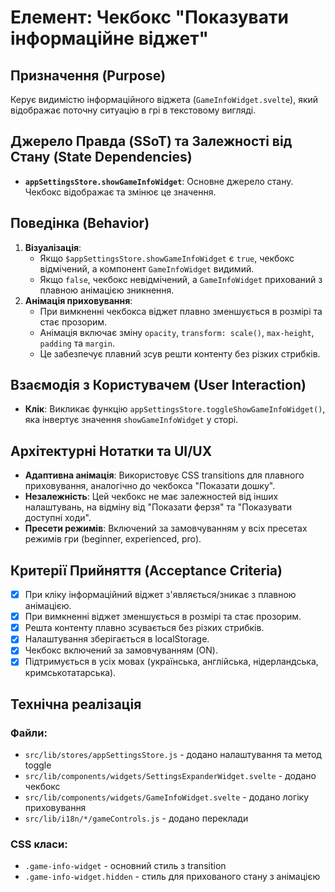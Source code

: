 # Елемент: Чекбокс "Показувати інформаційне віджет"

## Призначення (Purpose)

Керує видимістю інформаційного віджета (`GameInfoWidget.svelte`), який відображає поточну ситуацію в грі в текстовому вигляді.

## Джерело Правда (SSoT) та Залежності від Стану (State Dependencies)

-   **`appSettingsStore.showGameInfoWidget`**: Основне джерело стану. Чекбокс відображає та змінює це значення.

## Поведінка (Behavior)

1.  **Візуалізація**:
    *   Якщо `$appSettingsStore.showGameInfoWidget` є `true`, чекбокс відмічений, а компонент `GameInfoWidget` видимий.
    *   Якщо `false`, чекбокс невідмічений, а `GameInfoWidget` прихований з плавною анімацією зникнення.
2.  **Анімація приховування**:
    *   При вимкненні чекбокса віджет плавно зменшується в розмірі та стає прозорим.
    *   Анімація включає зміну `opacity`, `transform: scale()`, `max-height`, `padding` та `margin`.
    *   Це забезпечує плавний зсув решти контенту без різких стрибків.

## Взаємодія з Користувачем (User Interaction)

-   **Клік**: Викликає функцію `appSettingsStore.toggleShowGameInfoWidget()`, яка інвертує значення `showGameInfoWidget` у сторі.

## Архітектурні Нотатки та UI/UX

-   **Адаптивна анімація**: Використовує CSS transitions для плавного приховування, аналогічно до чекбокса "Показати дошку".
-   **Незалежність**: Цей чекбокс не має залежностей від інших налаштувань, на відміну від "Показати ферзя" та "Показувати доступні ходи".
-   **Пресети режимів**: Включений за замовчуванням у всіх пресетах режимів гри (beginner, experienced, pro).

## Критерії Прийняття (Acceptance Criteria)

-   [x] При кліку інформаційний віджет з'являється/зникає з плавною анімацією.
-   [x] При вимкненні віджет зменшується в розмірі та стає прозорим.
-   [x] Решта контенту плавно зсувається без різких стрибків.
-   [x] Налаштування зберігається в localStorage.
-   [x] Чекбокс включений за замовчуванням (ON).
-   [x] Підтримується в усіх мовах (українська, англійська, нідерландська, кримськотатарська).

## Технічна реалізація

### Файли:
- `src/lib/stores/appSettingsStore.js` - додано налаштування та метод toggle
- `src/lib/components/widgets/SettingsExpanderWidget.svelte` - додано чекбокс
- `src/lib/components/widgets/GameInfoWidget.svelte` - додано логіку приховування
- `src/lib/i18n/*/gameControls.js` - додано переклади

### CSS класи:
- `.game-info-widget` - основний стиль з transition
- `.game-info-widget.hidden` - стиль для прихованого стану з анімацією 